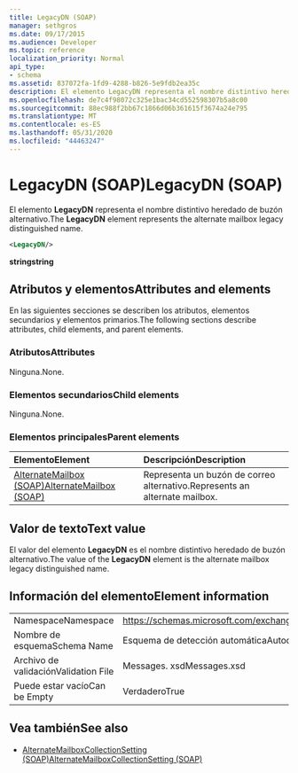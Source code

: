 ```yaml
---
title: LegacyDN (SOAP)
manager: sethgros
ms.date: 09/17/2015
ms.audience: Developer
ms.topic: reference
localization_priority: Normal
api_type:
- schema
ms.assetid: 837072fa-1fd9-4288-b826-5e9fdb2ea35c
description: El elemento LegacyDN representa el nombre distintivo heredado de buzón alternativo.
ms.openlocfilehash: de7c4f98072c325e1bac34cd552598307b5a8c00
ms.sourcegitcommit: 88ec988f2bb67c1866d06b361615f3674a24e795
ms.translationtype: MT
ms.contentlocale: es-ES
ms.lasthandoff: 05/31/2020
ms.locfileid: "44463247"
---
```

# <a name="legacydn-soap"></a><span data-ttu-id="fed69-103">LegacyDN (SOAP)</span><span class="sxs-lookup"><span data-stu-id="fed69-103">LegacyDN (SOAP)</span></span>

<span data-ttu-id="fed69-104">El elemento **LegacyDN** representa el nombre distintivo heredado de buzón alternativo.</span><span class="sxs-lookup"><span data-stu-id="fed69-104">The **LegacyDN** element represents the alternate mailbox legacy distinguished name.</span></span> 
  
```XML
<LegacyDN/>
```

<span data-ttu-id="fed69-105">**string**</span><span class="sxs-lookup"><span data-stu-id="fed69-105">**string**</span></span>

## <a name="attributes-and-elements"></a><span data-ttu-id="fed69-106">Atributos y elementos</span><span class="sxs-lookup"><span data-stu-id="fed69-106">Attributes and elements</span></span>

<span data-ttu-id="fed69-107">En las siguientes secciones se describen los atributos, elementos secundarios y elementos primarios.</span><span class="sxs-lookup"><span data-stu-id="fed69-107">The following sections describe attributes, child elements, and parent elements.</span></span>
  
### <a name="attributes"></a><span data-ttu-id="fed69-108">Atributos</span><span class="sxs-lookup"><span data-stu-id="fed69-108">Attributes</span></span>

<span data-ttu-id="fed69-109">Ninguna.</span><span class="sxs-lookup"><span data-stu-id="fed69-109">None.</span></span>
  
### <a name="child-elements"></a><span data-ttu-id="fed69-110">Elementos secundarios</span><span class="sxs-lookup"><span data-stu-id="fed69-110">Child elements</span></span>

<span data-ttu-id="fed69-111">Ninguna.</span><span class="sxs-lookup"><span data-stu-id="fed69-111">None.</span></span>
  
### <a name="parent-elements"></a><span data-ttu-id="fed69-112">Elementos principales</span><span class="sxs-lookup"><span data-stu-id="fed69-112">Parent elements</span></span>

|<span data-ttu-id="fed69-113">**Elemento**</span><span class="sxs-lookup"><span data-stu-id="fed69-113">**Element**</span></span>|<span data-ttu-id="fed69-114">**Descripción**</span><span class="sxs-lookup"><span data-stu-id="fed69-114">**Description**</span></span>|
|:-----|:-----|
|[<span data-ttu-id="fed69-115">AlternateMailbox (SOAP)</span><span class="sxs-lookup"><span data-stu-id="fed69-115">AlternateMailbox (SOAP)</span></span>](alternatemailbox-soap.md) <br/> |<span data-ttu-id="fed69-116">Representa un buzón de correo alternativo.</span><span class="sxs-lookup"><span data-stu-id="fed69-116">Represents an alternate mailbox.</span></span>  <br/> |
   
## <a name="text-value"></a><span data-ttu-id="fed69-117">Valor de texto</span><span class="sxs-lookup"><span data-stu-id="fed69-117">Text value</span></span>

<span data-ttu-id="fed69-118">El valor del elemento **LegacyDN** es el nombre distintivo heredado de buzón alternativo.</span><span class="sxs-lookup"><span data-stu-id="fed69-118">The value of the **LegacyDN** element is the alternate mailbox legacy distinguished name.</span></span> 
  
## <a name="element-information"></a><span data-ttu-id="fed69-119">Información del elemento</span><span class="sxs-lookup"><span data-stu-id="fed69-119">Element information</span></span>

|||
|:-----|:-----|
|<span data-ttu-id="fed69-120">Namespace</span><span class="sxs-lookup"><span data-stu-id="fed69-120">Namespace</span></span>  <br/> |https://schemas.microsoft.com/exchange/2010/Autodiscover  <br/> |
|<span data-ttu-id="fed69-121">Nombre de esquema</span><span class="sxs-lookup"><span data-stu-id="fed69-121">Schema Name</span></span>  <br/> |<span data-ttu-id="fed69-122">Esquema de detección automática</span><span class="sxs-lookup"><span data-stu-id="fed69-122">Autodiscover schema</span></span>  <br/> |
|<span data-ttu-id="fed69-123">Archivo de validación</span><span class="sxs-lookup"><span data-stu-id="fed69-123">Validation File</span></span>  <br/> |<span data-ttu-id="fed69-124">Messages. xsd</span><span class="sxs-lookup"><span data-stu-id="fed69-124">Messages.xsd</span></span>  <br/> |
|<span data-ttu-id="fed69-125">Puede estar vacío</span><span class="sxs-lookup"><span data-stu-id="fed69-125">Can be Empty</span></span>  <br/> |<span data-ttu-id="fed69-126">Verdadero</span><span class="sxs-lookup"><span data-stu-id="fed69-126">True</span></span>  <br/> |
   
## <a name="see-also"></a><span data-ttu-id="fed69-127">Vea también</span><span class="sxs-lookup"><span data-stu-id="fed69-127">See also</span></span>

- [<span data-ttu-id="fed69-128">AlternateMailboxCollectionSetting (SOAP)</span><span class="sxs-lookup"><span data-stu-id="fed69-128">AlternateMailboxCollectionSetting (SOAP)</span></span>](alternatemailboxcollectionsetting-soap.md)

